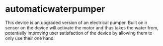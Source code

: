 # automaticwaterpumper
This device is an upgraded version of an electrical pumper. Built on ir sensor on the device will activate the motor and thus takes the water from, potentially improving user satisfaction of the device by allowing them to only use their one hand. 
